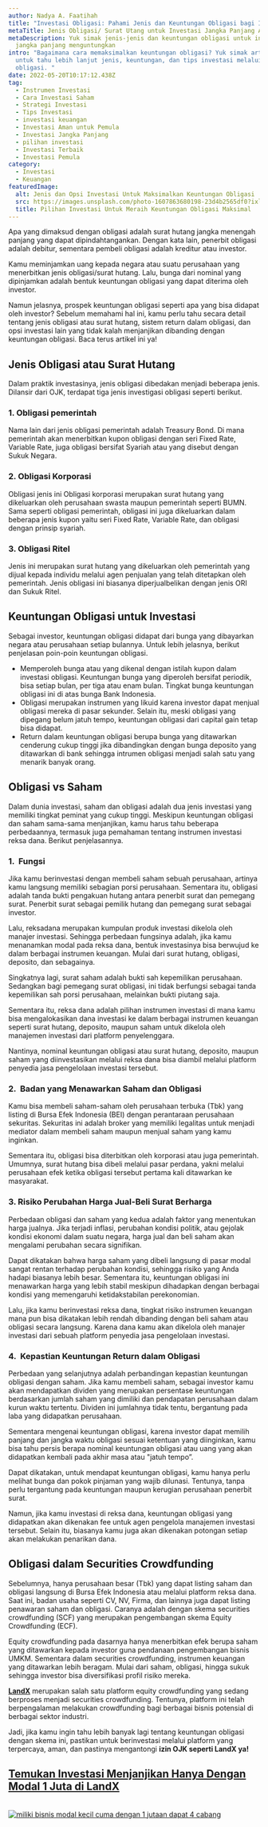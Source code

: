 ```yaml
---
author: Nadya A. Faatihah
title: "Investasi Obligasi: Pahami Jenis dan Keuntungan Obligasi bagi Investor"
metaTitle: Jenis Obligasi/ Surat Utang untuk Investasi Jangka Panjang Anda
metaDescription: Yuk simak jenis-jenis dan keuntungan obligasi untuk investasi
  jangka panjang menguntungkan
intro: "Bagaimana cara memaksimalkan keuntungan obligasi? Yuk simak artikel ini
  untuk tahu lebih lanjut jenis, keuntungan, dan tips investasi melalui
  obligasi. "
date: 2022-05-20T10:17:12.438Z
tag:
  - Instrumen Investasi
  - Cara Investasi Saham
  - Strategi Investasi
  - Tips Investasi
  - investasi keuangan
  - Investasi Aman untuk Pemula
  - Investasi Jangka Panjang
  - pilihan investasi
  - Investasi Terbaik
  - Investasi Pemula
category:
  - Investasi
  - Keuangan
featuredImage:
  alt: Jenis dan Opsi Investasi Untuk Maksimalkan Keuntungan Obligasi
  src: https://images.unsplash.com/photo-1607863680198-23d4b2565df0?ixlib=rb-1.2.1&raw_url=true&q=80&fm=jpg&crop=entropy&cs=tinysrgb&ixid=MnwxMjA3fDB8MHxwaG90by1wYWdlfHx8fGVufDB8fHx8&auto=format&fit=crop&w=870
  title: Pilihan Investasi Untuk Meraih Keuntungan Obligasi Maksimal
---
```

Apa yang dimaksud dengan obligasi adalah surat hutang jangka menengah panjang yang dapat dipindahtangankan. Dengan kata lain, penerbit obligasi adalah debitur, sementara pembeli obligasi adalah kreditur atau investor. 

Kamu meminjamkan uang kepada negara atau suatu perusahaan yang menerbitkan jenis obligasi/surat hutang. Lalu, bunga dari nominal yang dipinjamkan adalah bentuk keuntungan obligasi yang dapat diterima oleh investor.

Namun jelasnya, prospek keuntungan obligasi seperti apa yang bisa didapat oleh investor? Sebelum memahami hal ini, kamu perlu tahu secara detail tentang jenis obligasi atau surat hutang, sistem return dalam obligasi, dan opsi investasi lain yang tidak kalah menjanjikan dibanding dengan keuntungan obligasi. Baca terus artikel ini ya!

## Jenis Obligasi atau Surat Hutang

Dalam praktik investasinya, jenis obligasi dibedakan menjadi beberapa jenis. Dilansir dari OJK, terdapat tiga jenis investigasi obligasi seperti berikut.

### 1. Obligasi pemerintah

Nama lain dari jenis obligasi pemerintah adalah Treasury Bond. Di mana pemerintah akan menerbitkan kupon obligasi dengan seri Fixed Rate, Variable Rate, juga obligasi bersifat Syariah atau yang disebut dengan Sukuk Negara.

### 2. Obligasi Korporasi

Obligasi jenis ini Obligasi korporasi merupakan surat hutang yang dikeluarkan oleh perusahaan swasta maupun pemerintah seperti BUMN. Sama seperti obligasi pemerintah, obligasi ini juga dikeluarkan dalam beberapa jenis kupon yaitu seri Fixed Rate, Variable Rate, dan obligasi dengan prinsip syariah.

### 3. Obligasi Ritel

Jenis ini merupakan surat hutang yang dikeluarkan oleh pemerintah yang dijual kepada individu melalui agen penjualan yang telah ditetapkan oleh pemerintah. Jenis obligasi ini biasanya diperjualbelikan dengan jenis ORI dan Sukuk Ritel.

## Keuntungan Obligasi untuk Investasi

Sebagai investor, keuntungan obligasi didapat dari bunga yang dibayarkan negara atau perusahaan setiap bulannya. Untuk lebih jelasnya, berikut penjelasan poin-poin keuntungan obligasi.

* Memperoleh bunga atau yang dikenal dengan istilah kupon dalam investasi obligasi. Keuntungan bunga yang diperoleh bersifat periodik, bisa setiap bulan, per tiga atau enam bulan. Tingkat bunga keuntungan obligasi ini di atas bunga Bank Indonesia. 
* Obligasi merupakan instrumen yang likuid karena investor dapat menjual obligasi mereka di pasar sekunder. Selain itu, meski obligasi yang dipegang belum jatuh tempo, keuntungan obligasi dari capital gain tetap bisa didapat. 
* Return dalam keuntungan obligasi berupa bunga yang ditawarkan cenderung cukup tinggi jika dibandingkan dengan bunga deposito yang ditawarkan di bank sehingga intrumen obligasi menjadi salah satu yang menarik banyak orang.

## Obligasi vs Saham 

Dalam dunia investasi, saham dan obligasi adalah dua jenis investasi yang memiliki tingkat peminat yang cukup tinggi. Meskipun keuntungan obligasi dan saham sama-sama menjanjikan, kamu harus tahu beberapa perbedaannya, termasuk juga pemahaman tentang instrumen investasi reksa dana. Berikut penjelasannya.

### 1.  Fungsi

Jika kamu berinvestasi dengan membeli saham sebuah perusahaan, artinya kamu langsung memiliki sebagian porsi perusahaan. Sementara itu, obligasi adalah tanda bukti pengakuan hutang antara penerbit surat dan pemegang surat. Penerbit surat sebagai pemilik hutang dan pemegang surat sebagai investor.

Lalu, reksadana merupakan kumpulan produk investasi dikelola oleh manajer investasi. Sehingga perbedaan fungsinya adalah, jika kamu menanamkan modal pada reksa dana, bentuk investasinya bisa berwujud ke dalam berbagai instrumen keuangan. Mulai dari surat hutang, obligasi, deposito, dan sebagainya.

Singkatnya lagi, surat saham adalah bukti sah kepemilikan perusahaan. Sedangkan bagi pemegang surat obligasi, ini tidak berfungsi sebagai tanda kepemilikan sah porsi perusahaan, melainkan bukti piutang saja. 

Sementara itu, reksa dana adalah pilihan instrumen investasi di mana kamu bisa mengalokasikan dana investasi ke dalam berbagai instrumen keuangan seperti surat hutang, deposito, maupun saham untuk dikelola oleh manajemen investasi dari platform penyelenggara.

Nantinya, nominal keuntungan obligasi atau surat hutang, deposito, maupun saham yang diinvestasikan melalui reksa dana bisa diambil melalui platform penyedia jasa pengelolaan investasi tersebut. 

### 2.  Badan yang Menawarkan Saham dan Obligasi

Kamu bisa membeli saham-saham oleh perusahaan terbuka (Tbk) yang listing di Bursa Efek Indonesia (BEI) dengan perantaraan perusahaan sekuritas. Sekuritas ini adalah broker yang memiliki legalitas untuk menjadi mediator dalam membeli saham maupun menjual saham yang kamu inginkan.

Sementara itu, obligasi bisa diterbitkan oleh korporasi atau juga pemerintah. Umumnya, surat hutang bisa dibeli melalui pasar perdana, yakni melalui perusahaan efek ketika obligasi tersebut pertama kali ditawarkan ke masyarakat.

### 3. Risiko Perubahan Harga Jual-Beli Surat Berharga

Perbedaan obligasi dan saham yang kedua adalah faktor yang menentukan harga jualnya. Jika terjadi inflasi, perubahan kondisi politik, atau gejolak kondisi ekonomi dalam suatu negara, harga jual dan beli saham akan mengalami perubahan secara signifikan. 

Dapat dikatakan bahwa harga saham yang dibeli langsung di pasar modal sangat rentan terhadap perubahan kondisi, sehingga risiko yang Anda hadapi biasanya lebih besar. Sementara itu, keuntungan obligasi ini menawarkan harga yang lebih stabil meskipun dihadapkan dengan berbagai kondisi yang memengaruhi ketidakstabilan perekonomian. 

Lalu, jika kamu berinvestasi reksa dana, tingkat risiko instrumen keuangan mana pun bisa dikatakan lebih rendah dibanding dengan beli saham atau obligasi secara langsung. Karena dana kamu akan dikelola oleh manajer investasi dari sebuah platform penyedia jasa pengelolaan investasi. 

### 4.  Kepastian Keuntungan Return dalam Obligasi

Perbedaan yang selanjutnya adalah perbandingan kepastian keuntungan obligasi dengan saham. Jika kamu membeli saham, sebagai investor kamu akan mendapatkan dividen yang merupakan persentase keuntungan berdasarkan jumlah saham yang dimiliki dan pendapatan perusahaan dalam kurun waktu tertentu. Dividen ini jumlahnya tidak tentu, bergantung pada laba yang didapatkan perusahaan.

Sementara mengenai keuntungan obligasi, karena investor dapat memilih panjang dan jangka waktu obligasi sesuai ketentuan yang diinginkan, kamu bisa tahu persis berapa nominal keuntungan obligasi atau uang yang akan didapatkan kembali pada akhir masa atau "jatuh tempo”. 

Dapat dikatakan, untuk mendapat keuntungan obligasi, kamu hanya perlu melihat bunga dan pokok pinjaman yang wajib dilunasi. Tentunya, tanpa perlu tergantung pada keuntungan maupun kerugian perusahaan penerbit surat.

Namun, jika kamu investasi di reksa dana, keuntungan obligasi yang didapatkan akan dikenakan fee untuk agen pengelola manajemen investasi tersebut. Selain itu, biasanya kamu juga akan dikenakan potongan setiap akan melakukan penarikan dana. 

## Obligasi dalam Securities Crowdfunding

Sebelumnya, hanya perusahaan besar (Tbk) yang dapat listing saham dan obligasi langsung di Bursa Efek Indonesia atau melalui platform reksa dana. Saat ini, badan usaha seperti CV, NV, Firma, dan lainnya juga dapat listing penawaran saham dan obligasi. Caranya adalah dengan skema securities crowdfunding (SCF) yang merupakan pengembangan skema Equity Crowdfunding (ECF).

Equity crowdfunding pada dasarnya hanya menerbitkan efek berupa saham yang ditawarkan kepada investor guna pendanaan pengembangan bisnis UMKM. Sementara dalam securities crowdfunding, instrumen keuangan yang ditawarkan lebih beragam. Mulai dari saham, obligasi, hingga sukuk sehingga investor bisa diversifikasi profil risiko mereka.

**[LandX](https://landx.id/)** merupakan salah satu platform equity crowdfunding yang sedang berproses menjadi securities crowdfunding. Tentunya, platform ini telah berpengalaman melakukan crowdfunding bagi berbagai bisnis potensial di berbagai sektor industri.

Jadi, jika kamu ingin tahu lebih banyak lagi tentang keuntungan obligasi dengan skema ini, pastikan untuk berinvestasi melalui platform yang terpercaya, aman, dan pastinya mengantongi **izin OJK seperti LandX ya!**

## [Temukan Investasi Menjanjikan Hanya Dengan Modal 1 Juta di LandX](https://app.landx.id/?utm_source=Organic+Page&utm_medium=Content+Blog&utm_campaign=BlogLandX&utm_id=Blog)

[\
![miliki bisnis modal kecil cuma dengan 1 jutaan dapat 4 cabang ](https://accountgram-production.sfo2.cdn.digitaloceanspaces.com/landx_ghost/2021/11/jadi-owner-bisnis-hanya-1-jutaan-dengan-cuan-yang-sangat-menjanjikan.png)](https://app.landx.id/?utm_source=Organic+Page&utm_medium=Content+Blog&utm_campaign=BlogLandX&utm_id=Blog)